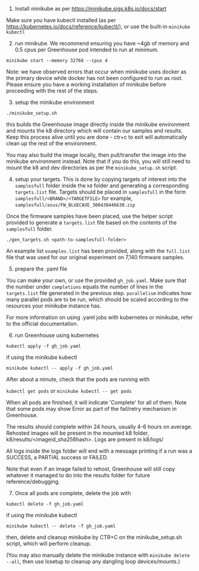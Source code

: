 1) Install minikube as per https://minikube.sigs.k8s.io/docs/start

Make sure you have kubectl installed (as per https://kubernetes.io/docs/reference/kubectl/), or use the built-in `minikube kubectl`

2) run minikube. We recommend ensuring you have ~4gb of memory and 0.5 cpus per Greenhouse pod intended to run at minimum.

`minikube start --memory 32768 --cpus 4`

Note: we have observed errors that occur when minikube uses docker as the primary device while docker has not been configured to run as root. Please ensure you have a working installation of minikube before proceeding with the rest of the steps.

3) setup the minikube environment

`./minikube_setup.sh`

this builds the Greenhouse image directly inside the minikube environment and mounts the k8 directory which will contain our samples and results. Keep this process alive until you are done - ctr+c to exit will automatically clean up the rest of the environment.

You may also build the image locally, then pull/transfer the image into the minikube environment instead. Note that if you do this, you will still need to mount the k8 and dev directories as per the `minikube_setup.sh` script.

4) setup your targets. This is done by copying targets of interest into the `samplesfull` folder inside the `k8` folder and generating a corresponding `targets.list` file. Targets should be placed in `samplesfull` in the form `samplesfull/<BRAND>/<TARGETFILE>` for example, `samplesfull/asus/FW_BLUECAVE_300438446630.zip`

Once the firmware samples have been placed, use the helper script provided to generate a `targets.list` file based on the contents of the `samplesfull` folder.

`./gen_targets.sh <path-to-samplesfull-folder>`

An example list `examples.list` has been provided, along with the `full.list` file that was used for our original experiment on 7,140 firmware samples.

5) prepare the .yaml file

You can make your own, or use the provided `gh_job.yaml`. Make sure that the number under `completions` equals the number of lines in the `targets.list` file generated in the previous step. `parallelism` indicates how many parallel pods are to be run, which should be scaled according to the resources your minikube instance has.

For more information on using .yaml jobs with kubernetes or minikube, refer to the official documentation.

6) run Greenhouse using kubernetes

`kubectl apply -f gh_job.yaml`

if using the minikube kubectl

`minikube kubectl -- apply -f gh_job.yaml`

After about a minute, check that the pods are running with

`kubectl get pods` or `minikube kubectl -- get pods`

When all pods are finished, it will indicate 'Complete' for all of them. Note that some pods may show Error as part of the fail/retry mechanism in Greenhouse.

The results should complete within 24 hours, usually 4-6 hours on average. Rehosted images will be present in the mounted k8 folder, k8/results/<imageid_sha256hash>. Logs are present in k8/logs/<imageid>

All logs inside the logs folder will end with a message printing if a run was a SUCCESS, a PARTIAL success or FAILED.

Note that even if an image failed to rehost, Greenhouse will still copy whatever it managed to do into the results folder for future reference/debugging.

7) Once all pods are complete, delete the job with

`kubectl delete -f gh_job.yaml`

if using the minikube kubectl

`minikube kubectl -- delete -f gh_job.yaml`

then, delete and cleanup minikube by CTR+C on the minikube_setup.sh script, which will perform cleanup.

(You may also manually delete the minikube instance with `minikube delete --all`, then use losetup to cleanup any dangling loop devices/mounts.)
